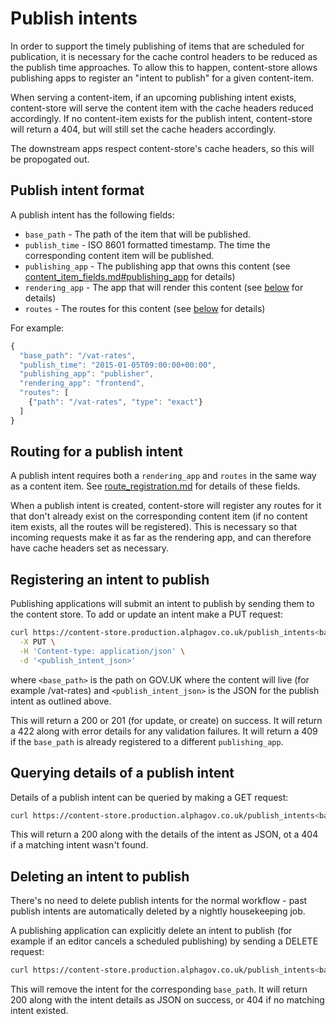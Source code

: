 # Publish intents

In order to support the timely publishing of items that are scheduled for
publication, it is necessary for the cache control headers to be reduced as the
publish time approaches.  To allow this to happen, content-store allows
publishing apps to register an "intent to publish" for a given content-item.

When serving a content-item, if an upcoming publishing intent exists,
content-store will serve the content item with the cache headers reduced
accordingly.  If no content-item exists for the publish intent, content-store
will return a 404, but will still set the cache headers accordingly.

The downstream apps respect content-store's cache headers, so this will be
propogated out.

## Publish intent format

A publish intent has the following fields:

* `base_path` - The path of the item that will be published.
* `publish_time` - ISO 8601 formatted timestamp. The time the corresponding
  content item will be published.
* `publishing_app` - The publishing app that owns this content (see
  [content_item_fields.md#publishing_app](content_item_fields.md#publishing_app)
  for details)
* `rendering_app` - The app that will render this content (see
  [below](#routing-for-a-publish-intent) for details)
* `routes` - The routes for this content (see
  [below](#routing-for-a-publish-intent) for details)

For example:

``` js
{
  "base_path": "/vat-rates",
  "publish_time": "2015-01-05T09:00:00+00:00",
  "publishing_app": "publisher",
  "rendering_app": "frontend",
  "routes": [
    {"path": "/vat-rates", "type": "exact"}
  ]
}
```

## Routing for a publish intent

A publish intent requires both a `rendering_app` and `routes` in the same way
as a content item.  See [route_registration.md](route_registration.md) for
details of these fields.

When a publish intent is created, content-store will register any routes for it
that don't already exist on the corresponding content item (if no content item
exists, all the routes will be registered).  This is necessary so that incoming
requests make it as far as the rendering app, and can therefore have cache
headers set as necessary.

## Registering an intent to publish

Publishing applications will submit an intent to publish by sending them to the
content store. To add or update an intent make a PUT request:

``` sh
curl https://content-store.production.alphagov.co.uk/publish_intents<base_path> \
  -X PUT \
  -H 'Content-type: application/json' \
  -d '<publish_intent_json>'
```

where `<base_path>` is the path on GOV.UK where the content will live (for
example /vat-rates) and `<publish_intent_json>` is the JSON for the publish
intent as outlined above.

This will return a 200 or 201 (for update, or create) on success.  It will
return a 422 along with error details for any validation failures. It will
return a 409 if the `base_path` is already registered to a different
`publishing_app`.

## Querying details of a publish intent

Details of a publish intent can be queried by making a GET request:

``` sh
curl https://content-store.production.alphagov.co.uk/publish_intents<base_path>
```

This will return a 200 along with the details of the intent as JSON, ot a 404
if a matching intent wasn't found.

## Deleting an intent to publish

There's no need to delete publish intents for the normal workflow - past
publish intents are automatically deleted by a nightly housekeeping job.

A publishing application can explicitly delete an intent to publish (for
example if an editor cancels a scheduled publishing) by sending a DELETE
request:

``` sh
curl https://content-store.production.alphagov.co.uk/publish_intents<base_path> -X DELETE
```

This will remove the intent for the corresponding `base_path`.  It will return
200 along with the intent details as JSON on success, or 404 if no matching
intent existed.
